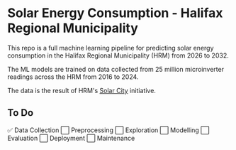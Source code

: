 # Solar Energy Consumption - Halifax Regional Municipality

This repo is a full machine learning pipeline for predicting solar energy consumption in the Halifax Regional Municipality (HRM) from 2026 to 2032.

The ML models are trained on data collected from 25 million microinverter readings across the HRM from 2016 to 2024.

The data is the result of HRM's [Solar City](https://www.halifax.ca/home-property/solar-projects/about-solar-city) initiative.

## To Do

:white_check_mark: Data Collection
:white_large_square: Preprocessing
:white_large_square: Exploration
:white_large_square: Modelling
:white_large_square: Evaluation
:white_large_square: Deployment
:white_large_square: Maintenance
